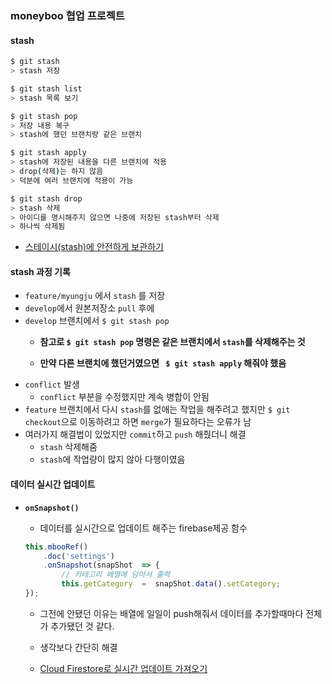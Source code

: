 ### moneyboo 협업 프로젝트
#### stash
```bash
$ git stash
> stash 저장

$ git stash list
> stash 목록 보기

$ git stash pop
> 저장 내용 복구
> stash에 했던 브랜치랑 같은 브랜치

$ git stash apply
> stash에 저장된 내용을 다른 브랜치에 적용
> drop(삭제)는 하지 않음
> 덕분에 여러 브랜치에 적용이 가능

$ git stash drop
> stash 삭제
> 아이디를 명시해주지 않으면 나중에 저장된 stash부터 삭제
> 하나씩 삭제됨
```
- [스테이시(stash)에 안전하게 보관하기](https://mylko72.gitbooks.io/git/content/_stash.html)

#### stash 과정 기록
- ```feature/myungju``` 에서 ```stash``` 를 저장
- ```develop```에서 원본저장소 ```pull``` 후에
- ```develop``` 브랜치에서 ```$ git stash pop```
	- **참고로 ```$ git stash pop``` 명령은 같은 브랜치에서 ```stash```를 삭제해주는 것**

	- **만약 다른 브랜치에 했던거였으면 ``` $ git stash apply``` 해줘야 했음**
- ```conflict``` 발생
	- ```conflict``` 부분을 수정했지만 계속 병합이 안됨
- ```feature``` 브랜치에서 다시 ```stash```를 없애는 작업을 해주려고 했지만 ```$ git checkout```으로 이동하려고 하면 ```merge```가 필요하다는 오류가 남
- 여러가지 해결법이 있었지만 ```commit```하고 ```push``` 해줬더니 해결
	- ```stash``` 삭제해줌
	- ```stash```에 작업량이 많지 않아 다행이였음


#### 데이터 실시간 업데이트
- **```onSnapshot()```**
	- 데이터를 실시간으로 업데이트 해주는 firebase제공 함수

	```js
	this.mbooRef()
		.doc('settings')
		.onSnapshot(snapShot  => {
			// 카테고리 배열에 담아서 출력
			this.getCategory  =  snapShot.data().setCategory;
	});
	```
	- 그전에 안됐던 이유는 배열에 일일이 push해줘서 데이터를 추가할때마다 전체가 추가됐던 것 같다.

	- 생각보다 간단히 해결

	- [Cloud Firestore로 실시간 업데이트 가져오기](https://firebase.google.com/docs/firestore/query-data/listen?hl=ko)


